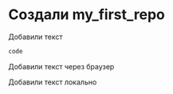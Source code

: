 ﻿# Создали my_first_repo
Добавили текст 
```sh
code
```

Добавили текст через браузер

Добавили текст локально

